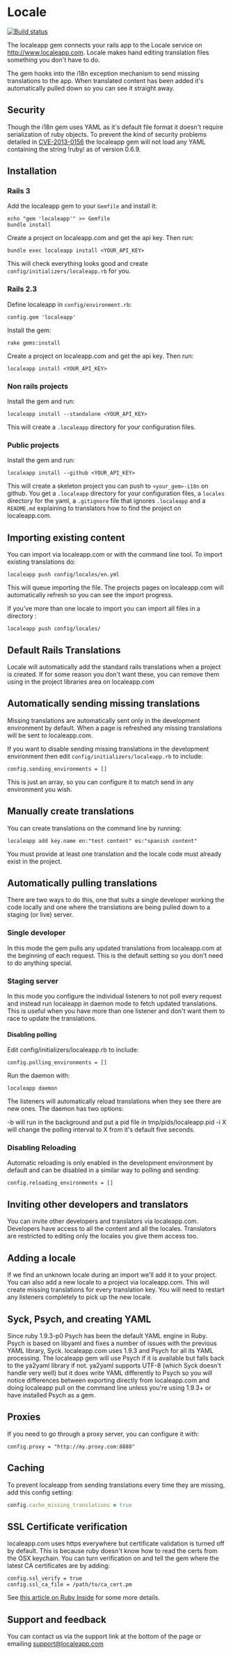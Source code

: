 # Locale

[![Build status](https://secure.travis-ci.org/Locale/localeapp.png)](http://travis-ci.org/Locale/localeapp)

The localeapp gem connects your rails app to the Locale service on
http://www.localeapp.com. Locale makes hand editing translation files something
you don't have to do.

The gem hooks into the i18n exception mechanism to send missing translations to
the app. When translated content has been added it's automatically pulled down
so you can see it straight away.

## Security

Though the i18n gem uses YAML as it's default file format it doesn't require
serialization of ruby objects. To prevent the kind of security problems
detailed in [CVE-2013-0156][1] the localeapp gem will not load any YAML containing
the string !ruby/ as of version 0.6.9.

[1]: https://groups.google.com/forum/?fromgroups=#!topic/rubyonrails-security/61bkgvnSGTQ

## Installation

### Rails 3

Add the localeapp gem to your `Gemfile` and install it:

    echo "gem 'localeapp'" >> Gemfile
    bundle install

Create a project on localeapp.com and get the api key. Then run:

    bundle exec localeapp install <YOUR_API_KEY>

This will check everything looks good and create
`config/initializers/localeapp.rb` for you.

### Rails 2.3

Define localeapp in `config/environment.rb`:

    config.gem 'localeapp'

Install the gem:

    rake gems:install

Create a project on localeapp.com and get the api key. Then run:

    localeapp install <YOUR_API_KEY>
    
### Non rails projects

Install the gem and run:

    localeapp install --standalone <YOUR_API_KEY>
    
This will create a `.localeapp` directory for your configuration files.

### Public projects

Install the gem and run:

    localeapp install --github <YOUR_API_KEY>

This will create a skeleton project you can push to `<your_gem>-i18n` on
github.  You get a `.localeapp` directory for your configuration files, a
`locales` directory for the yaml, a `.gitignore` file that ignores `.localeapp`
and a `README.md` explaining to translators how to find the project on
localeapp.com.

## Importing existing content

You can import via localeapp.com or with the command line tool. To import
existing translations do:

    localeapp push config/locales/en.yml

This will queue importing the file. The projects pages on localeapp.com will
automatically refresh so you can see the import progress.

If you've more than one locale to import you can import all files in a directory :

    localeapp push config/locales/

## Default Rails Translations

Locale will automatically add the standard rails translations when a project is
created. If for some reason you don't want these, you can remove them using in
the project libraries area on localeapp.com

## Automatically sending missing translations

Missing translations are automatically sent only in the development environment
by default. When a page is refreshed any missing translations will be sent to
localeapp.com.

If you want to disable sending missing translations in the development
environment then edit `config/initializers/localeapp.rb` to include:

    config.sending_environments = []

This is just an array, so you can configure it to match send in any environment
you wish.

## Manually create translations

You can create translations on the command line by running:

    localeapp add key.name en:"test content" es:"spanish content"

You must provide at least one translation and the locale code must already
exist in the project.

## Automatically pulling translations

There are two ways to do this, one that suits a single developer working the
code locally and one where the translations are being pulled down to a staging
(or live) server.

### Single developer

In this mode the gem pulls any updated translations from localeapp.com at the
beginning of each request. This is the default setting so you don't need to do
anything special.

### Staging server

In this mode you configure the individual listeners to not poll every request
and instead run localeapp in daemon mode to fetch updated translations. This is
useful when you have more than one listener and don't want them to race to
update the translations.

#### Disabling polling

Edit config/initializers/localeapp.rb to include:

    config.polling_environments = []

Run the daemon with:

    localeapp daemon

The listeners will automatically reload translations when they see there are
new ones. The daemon has two options:

  -b will run in the background and put a pid file in tmp/pids/localeapp.pid
  -i X will change the polling interval to X from it's default five seconds.

### Disabling Reloading

Automatic reloading is only enabled in the development environment by default and
can be disabled in a similar way to polling and sending:

    config.reloading_environments = []

## Inviting other developers and translators

You can invite other developers and translators via localeapp.com.  Developers
have access to all the content and all the locales. Translators are restricted
to editing only the locales you give them access too.

## Adding a locale

If we find an unknown locale during an import we'll add it to your project.
You can also add a new locale to a project via localeapp.com. This will create
missing translations for every translation key. You will need to restart any
listeners completely to pick up the new locale.

## Syck, Psych, and creating YAML

Since ruby 1.9.3-p0 Psych has been the default YAML engine in Ruby. Psych is
based on libyaml and fixes a number of issues with the previous YAML library,
Syck. localeapp.com uses 1.9.3 and Psych for all its YAML processing. The
localeapp gem will use Psych if it is available but falls back to the ya2yaml
library if not. ya2yaml supports UTF-8 (which Syck doesn't handle very well)
but it does write YAML differently to Psych so you will notice differences
between exporting directly from localeapp.com and doing localeapp pull on the
command line unless you're using 1.9.3+ or have installed Psych as a gem.

## Proxies

If you need to go through a proxy server, you can configure it with:

    config.proxy = "http://my.proxy.com:8888"

## Caching

To prevent localeapp from sending translations every time they are missing,
add this config setting:

```ruby
config.cache_missing_translations = true
```

## SSL Certificate verification

localeapp.com uses https everywhere but certificate validation is turned off by
default. This is because ruby doesn't know how to read the certs from the OSX
keychain. You can turn verification on and tell the gem where the latest CA
certificates are by adding:

    config.ssl_verify = true
    config.ssl_ca_file = /path/to/ca_cert.pm

See [this article on Ruby Inside][1] for some more details.

[1]: http://www.rubyinside.com/how-to-cure-nethttps-risky-default-https-behavior-4010.html

## Support and feedback

You can contact us via the support link at the bottom of the page or emailing
support@localeapp.com
